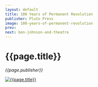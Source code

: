 ```yaml
---
layout: default
title: 100 Years of Permanent Revolution
publisher: Pluto Press
image: 100-years-of-permanent-revolution
prev: 
next: ben-johnson-and-theatre
---
```


# {{page.title}}<br />
*{{page.publisher}}*

[![{{page.title}}]({{page.image}}.webp "{{page.title}}")]({{page.next}})
